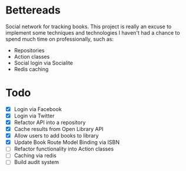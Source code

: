 # Bettereads

Social network for tracking books. This project is really an excuse to implement some techniques and technologies I haven't had a chance to spend much time on professionally, such as:

+ Repositories
+ Action classes
+ Social login via Socialite
+ Redis caching

# Todo
- [x] Login via Facebook
- [x] Login via Twitter
- [x] Refactor API into a repository
- [x] Cache results from Open Library API
- [x] Allow users to add books to library
- [x] Update Book Route Model Binding via ISBN
- [ ] Refactor functionality into Action classes
- [ ] Caching via redis
- [ ] Build audit system

